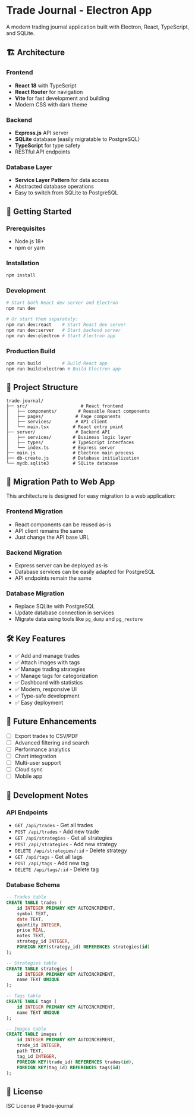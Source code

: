 # Trade Journal - Electron App

A modern trading journal application built with Electron, React, TypeScript, and SQLite.

## 🏗️ Architecture

### Frontend
- **React 18** with TypeScript
- **React Router** for navigation
- **Vite** for fast development and building
- Modern CSS with dark theme

### Backend
- **Express.js** API server
- **SQLite** database (easily migratable to PostgreSQL)
- **TypeScript** for type safety
- RESTful API endpoints

### Database Layer
- **Service Layer Pattern** for data access
- Abstracted database operations
- Easy to switch from SQLite to PostgreSQL

## 🚀 Getting Started

### Prerequisites
- Node.js 18+ 
- npm or yarn

### Installation
```bash
npm install
```

### Development
```bash
# Start both React dev server and Electron
npm run dev

# Or start them separately:
npm run dev:react    # Start React dev server
npm run dev:server   # Start backend server
npm run dev:electron # Start Electron app
```

### Production Build
```bash
npm run build        # Build React app
npm run build:electron # Build Electron app
```

## 📁 Project Structure

```
trade-journal/
├── src/                    # React frontend
│   ├── components/        # Reusable React components
│   ├── pages/            # Page components
│   ├── services/         # API client
│   └── main.tsx         # React entry point
├── server/               # Backend API
│   ├── services/        # Business logic layer
│   ├── types/           # TypeScript interfaces
│   └── index.ts         # Express server
├── main.js              # Electron main process
├── db-create.js         # Database initialization
└── mydb.sqlite3         # SQLite database
```

## 🔄 Migration Path to Web App

This architecture is designed for easy migration to a web application:

### Frontend Migration
- React components can be reused as-is
- API client remains the same
- Just change the API base URL

### Backend Migration
- Express server can be deployed as-is
- Database services can be easily adapted for PostgreSQL
- API endpoints remain the same

### Database Migration
- Replace SQLite with PostgreSQL
- Update database connection in services
- Migrate data using tools like `pg_dump` and `pg_restore`

## 🛠️ Key Features

- ✅ Add and manage trades
- ✅ Attach images with tags
- ✅ Manage trading strategies
- ✅ Manage tags for categorization
- ✅ Dashboard with statistics
- ✅ Modern, responsive UI
- ✅ Type-safe development
- ✅ Easy deployment

## 🎯 Future Enhancements

- [ ] Export trades to CSV/PDF
- [ ] Advanced filtering and search
- [ ] Performance analytics
- [ ] Chart integration
- [ ] Multi-user support
- [ ] Cloud sync
- [ ] Mobile app

## 🔧 Development Notes

### API Endpoints
- `GET /api/trades` - Get all trades
- `POST /api/trades` - Add new trade
- `GET /api/strategies` - Get all strategies
- `POST /api/strategies` - Add new strategy
- `DELETE /api/strategies/:id` - Delete strategy
- `GET /api/tags` - Get all tags
- `POST /api/tags` - Add new tag
- `DELETE /api/tags/:id` - Delete tag

### Database Schema
```sql
-- Trades table
CREATE TABLE trades (
    id INTEGER PRIMARY KEY AUTOINCREMENT,
    symbol TEXT,
    date TEXT,
    quantity INTEGER,
    price REAL,
    notes TEXT,
    strategy_id INTEGER,
    FOREIGN KEY(strategy_id) REFERENCES strategies(id)
);

-- Strategies table
CREATE TABLE strategies (
    id INTEGER PRIMARY KEY AUTOINCREMENT,
    name TEXT UNIQUE
);

-- Tags table
CREATE TABLE tags (
    id INTEGER PRIMARY KEY AUTOINCREMENT,
    name TEXT UNIQUE
);

-- Images table
CREATE TABLE images (
    id INTEGER PRIMARY KEY AUTOINCREMENT,
    trade_id INTEGER,
    path TEXT,
    tag_id INTEGER,
    FOREIGN KEY(trade_id) REFERENCES trades(id),
    FOREIGN KEY(tag_id) REFERENCES tags(id)
);
```

## 📝 License

ISC License #   t r a d e - j o u r n a l  
 